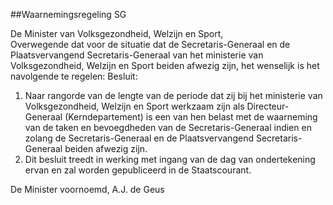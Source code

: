 <meta http-equiv='Content-Type' content='text/html; charset=utf-8' />

##Waarnemingsregeling SG 

De Minister van Volksgezondheid, Welzijn en Sport,  
Overwegende dat voor de situatie dat de Secretaris-Generaal en de Plaatsvervangend Secretaris-Generaal van het ministerie van Volksgezondheid, Welzijn en Sport beiden afwezig zijn, het wenselijk is het navolgende te regelen:
Besluit:      
1.  Naar rangorde van de lengte van de periode dat zij bij het ministerie van Volksgezondheid, Welzijn en Sport werkzaam zijn als Directeur-Generaal (Kerndepartement) is een van hen belast met de waarneming van de taken en bevoegdheden van de Secretaris-Generaal indien en zolang de Secretaris-Generaal en de Plaatsvervangend Secretaris-Generaal beiden afwezig zijn.   
2.  Dit besluit treedt in werking met ingang van de dag van ondertekening ervan en zal worden gepubliceerd in de Staatscourant.     

De 
Minister voornoemd,
A.J. de Geus      
